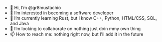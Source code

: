 - 👋 Hi, I’m @gr8mustachio
- 👀 I’m interested in becoming a software developer
- 🌱 I’m currently learning Rust, but I know C++, Python, HTML/CSS, SQL, and Java
- 💞️ I’m looking to collaborate on nothing just doin mmy own thing
- 📫 How to reach me: nothing right now, but I'll add it in the future

<!---
gr8mustachio/gr8mustachio is a ✨ special ✨ repository because its `README.md` (this file) appears on your GitHub profile.
You can click the Preview link to take a look at your changes.
--->
